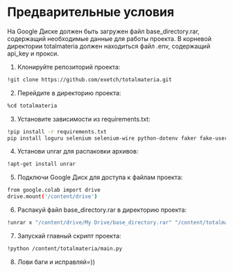 # Предварительные условия

На Google Диске должен быть загружен файл base_directory.rar, содержащий необходимые данные для работы проекта.
В корневой директории totalmateria должен находиться файл .env, содержащий api_key и прокси.
1. Клонируйте репозиторий проекта:
```bash
!git clone https://github.com/exetch/totalmateria.git
```
2. Перейдите в директорию проекта:
```bash
%cd totalmateria
```
3. Установите зависимости из requirements.txt:
```bash
!pip install -r requirements.txt
pip install loguru selenium selenium-wire python-dotenv faker fake-useragent
```
4. Установи unrar для распаковки архивов:
```bash
!apt-get install unrar
```
5. Подключи Google Диск для доступа к файлам проекта:
```bash
from google.colab import drive
drive.mount('/content/drive')
```
6. Распакуй файл base_directory.rar в директорию проекта:
```bash
!unrar x "/content/drive/My Drive/base_directory.rar" "/content/totalmateria/"
```
7. Запускай главный скрипт проекта:
```bash
!python /content/totalmateria/main.py
```
8. Лови баги и исправляй=))